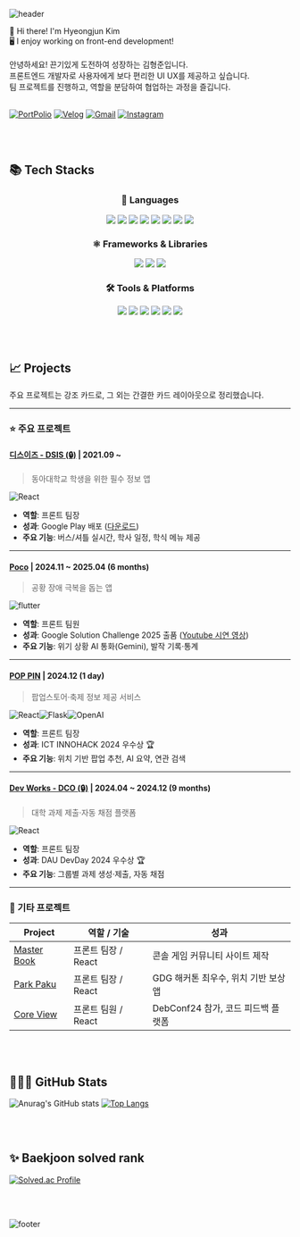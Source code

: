 ![header](https://capsule-render.vercel.app/api?type=waving&height=200&color=gradient&text=Hi!%20I'm%20Hyeongjun%20Kim&section=header&reversal=false&textBg=false&fontAlign=50&fontSize=40&fontAlignY=30&animation=fadeIn)

👋 Hi there! I'm Hyeongjun Kim <br>
🖥️ I enjoy working on front-end development! <br> <br>
안녕하세요! 끈기있게 도전하여 성장하는 김형준입니다. <br>
프론트엔드 개발자로 사용자에게 보다 편리한 UI UX를 제공하고 싶습니다. <br>
팀 프로젝트를 진행하고, 역할을 분담하여 협업하는 과정을 즐깁니다. <br>
<br>

<a href="https://hyoengjun.notion.site/Portfolio-13506e9b95654172a98e223fc6c407ce">
<img alt="PortPolio" src="https://img.shields.io/badge/PortFolio-000000.svg?&style=for-the-badge&logo=Notion&logoColor=white"/></a>
<a href="https://velog.io/@hyeongjun">
<img alt="Velog" src="https://img.shields.io/badge/Velog-20C997.svg?&style=for-the-badge&logo=Velog&logoColor=white"/></a>
<a href="mailto:khj029956@gmail.com">
<img alt="Gmail" src="https://img.shields.io/badge/Gmail-EA4335.svg?&style=for-the-badge&logo=Gmail&logoColor=white"/></a>
<a href="https://www.instagram.com/__hyeong_jun__/">
<img alt="Instagram" src="https://img.shields.io/badge/Instagram-E4405F.svg?&style=for-the-badge&logo=Instagram&logoColor=white"/></a>

<br><br>

## 📚 Tech Stacks

<div align="center">

### 📝 Languages
<p>
  <img src="https://img.shields.io/badge/C-00599C?style=for-the-badge&logo=C&logoColor=white"/>
  <img src="https://img.shields.io/badge/C++-00599C?style=for-the-badge&logo=c%2B%2B&logoColor=white"/>
  <img src="https://img.shields.io/badge/Python-3776AB?style=for-the-badge&logo=Python&logoColor=white"/>
  <img src="https://img.shields.io/badge/Java-007396?style=for-the-badge&logo=java&logoColor=white"/>
  <img src="https://img.shields.io/badge/Dart-0175C2?style=for-the-badge&logo=dart&logoColor=white"/>
  <img src="https://img.shields.io/badge/JavaScript-F7DF1E?style=for-the-badge&logo=javascript&logoColor=black"/>
  <img src="https://img.shields.io/badge/HTML5-E34F26?style=for-the-badge&logo=html5&logoColor=white"/>
  <img src="https://img.shields.io/badge/CSS3-1572B6?style=for-the-badge&logo=css3&logoColor=white"/>
</p>

### ⚛️ Frameworks & Libraries
<p>
  <img src="https://img.shields.io/badge/React-61DAFB?style=for-the-badge&logo=react&logoColor=black"/>
  <img src="https://img.shields.io/badge/Flutter-02569B?style=for-the-badge&logo=flutter&logoColor=white"/>
  <img src="https://img.shields.io/badge/OpenAI-412991?style=for-the-badge&logo=openai&logoColor=white"/>
</p>

### 🛠️ Tools & Platforms
<p>
  <img src="https://img.shields.io/badge/GitHub-181717?style=for-the-badge&logo=github&logoColor=white"/>
  <img src="https://img.shields.io/badge/Docker-2496ED?style=for-the-badge&logo=docker&logoColor=white"/>
  <img src="https://img.shields.io/badge/Notion-000000?style=for-the-badge&logo=notion&logoColor=white"/>
  <img src="https://img.shields.io/badge/Figma-F24E1E?style=for-the-badge&logo=figma&logoColor=white"/>
  <img src="https://img.shields.io/badge/Visual%20Studio-5C2D91?style=for-the-badge&logo=visualstudio&logoColor=white"/>
  <img src="https://img.shields.io/badge/VS%20Code-007ACC?style=for-the-badge&logo=visualstudiocode&logoColor=white"/>
</p>

</div>


<br><br>


## 📈 Projects
주요 프로젝트는 강조 카드로, 그 외는 간결한 카드 레이아웃으로 정리했습니다.

---

### ⭐ 주요 프로젝트

#### [디스이즈 - DSIS (🔒)](https://github.com/HyeongJun02) | 2021.09 ~
> 동아대학교 학생을 위한 필수 정보 앱

<img alt="React" src="https://img.shields.io/badge/React-81DEFF.svg?&style=for-the-badge&logo=React&logoColor=087EA4"/>

- **역할**: 프론트 팀장
- **성과**: Google Play 배포 ([다운로드](https://play.google.com/store/apps/details?id=kr.co.thisis.dsisproject))
- **주요 기능**: 버스/셔틀 실시간, 학사 일정, 학식 메뉴 제공

---

#### [Poco](https://github.com/GDG-Solution/GDG-Front) | 2024.11 ~ 2025.04 (6 months)
> 공황 장애 극복을 돕는 앱

<img alt="flutter" src="https://img.shields.io/badge/flutter-3776AB?style=for-the-badge&logo=flutter&logoColor=white">

- **역할**: 프론트 팀원 
- **성과**: Google Solution Challenge 2025 출품 ([Youtube 시연 영상](https://www.youtube.com/watch?v=yBWpN-qHgEc))
- **주요 기능**: 위기 상황 AI 통화(Gemini), 발작 기록·통계

---

#### [POP PIN](https://github.com/INNOHACK-SWGong/POP-PIN) | 2024.12 (1 day)
> 팝업스토어·축제 정보 제공 서비스

<img alt="React" src="https://img.shields.io/badge/React-81DEFF.svg?&style=for-the-badge&logo=React&logoColor=087EA4"/><img alt="Flask" src="https://img.shields.io/badge/Flask-FFFFFF.svg?&style=for-the-badge&logo=Flask&logoColor=black"/><img alt="OpenAI" src="https://img.shields.io/badge/OpenAI-181717?style=for-the-badge&logo=OpenAI&logoColor=white">

- **역할**: 프론트 팀장
- **성과**: ICT INNOHACK 2024 우수상 🏆
- **주요 기능**: 위치 기반 팝업 추천, AI 요약, 연관 검색

---

#### [Dev Works - DCO (🔒)](https://github.com/HyeongJun02) | 2024.04 ~ 2024.12 (9 months)
> 대학 과제 제출·자동 채점 플랫폼

<img alt="React" src="https://img.shields.io/badge/React-81DEFF.svg?&style=for-the-badge&logo=React&logoColor=087EA4"/>

- **역할**: 프론트 팀장
- **성과**: DAU DevDay 2024 우수상 🏆
- **주요 기능**: 그룹별 과제 생성·제출, 자동 채점

---

### 📂 기타 프로젝트

<div align="start">

| Project | 역할 / 기술 | 성과 |
|---------|-------------|------|
| [Master Book](https://github.com/Master-Book/MasterBook-FrontEnd) | 프론트 팀장 / React | 콘솔 게임 커뮤니티 사이트 제작 |
| [Park Paku](https://github.com/parkpaku/parkpaku_front) | 프론트 팀장 / React | GDG 해커톤 최우수, 위치 기반 보상 앱 |
| [Core View](https://github.com/Core-View/Front-End) | 프론트 팀원 / React | DebConf24 참가, 코드 피드백 플랫폼 |

</div>

<!--
## 📈 Projects
**Click the Project title for more**
**⭐: 주요 프로젝트**
**🔒: Repositiory 비공개**

### [**⭐ 디스이즈 - DSIS (🔒)**](https://github.com/HyeongJun02) (2021-09 ~)

**📱 동아대학교 학생을 위한 필수 정보들을 모은 어플리케이션**

- **⚽ 목표**: 학생들의 스마트한 생활을 위해 학교의 정보를 제공
    - 학교 버스 및 셔틀 버스의 도착 시간과 출발 시간 등의 정보를 타앱보다 더욱 구체적으로 제공
    - 연간 주요 학사 일정 확인
    - 각 캠퍼스 별 학생식당 메뉴 및 가격을 확인
    - etc ..
- **🍎 역할**: 프론트 팀장 (웹뷰를 위한 React 페이지 개발)
- **🔧 기술**: React, React Native
- **❔ 다운로드**: [Google Play 스토어](https://play.google.com/store/apps/details?id=kr.co.thisis.dsisproject)

### [**⭐ Poco**](https://github.com/GDG-Solution/GDG-Front) (2024-11 ~ 2025.04)

**📱 공황 장애가 있는 사람들에게 도움이 되어주는 앱**

- **⚽ 목표**: 공황 장애를 가진 사람들에게 극복을 위한 도움 제공
    - 공황 상황일 때, 도움을 주는 AI와 통화 (Gemini)
    - 통화 종료 후 공황 강도, 현장 사진, 예상 여부 등을 기록
    - 기록지를 다시 확인하며, 자신의 공황 발생 원인을 확인
    - 공황 기록에 기반하여 통계 화면 제공
- **🍎 역할**: 프론트 팀원 (어플리케이션 개발 (Flutter))
- **🔧 기술**: Flutter
- **🏆 성과**: Google Solution Challenge 2025 출품
- **❔ 영상**: [Youtube 시연 영상](https://www.youtube.com/watch?v=yBWpN-qHgEc)

### [**Dev Works - DCO (🔒)**](https://github.com/HyeongJun02) (2024-04 ~ 2024.12)

**🖥️ 코딩 과제를 더 쉽게 제출하고 채점 받을 수 있는 과제 제출 사이트**

- **⚽ 목표**: 개발자의 코드 질문에 대한 직관적 피드백
    - 교수가 그룹을 생성하면, 학생들이 그룹에 가입
    - 그룹 내에서 과제를 생성하고, 제출할 수 있음
    - 이미 입력된 테스트 케이스에 대하여 과제 채점
- **🍎 역할**: 프론트 팀장 (웹 페이지 개발 (React))
- **🔧 기술**: React
- **🏆 성과**: 2024 DevDay 우수상

### [**POP PIN**](https://github.com/INNOHACK-SWGong/POP-PIN) (2024-12 ~ 2024-12)

**🖥️ 부산시 문화 문제를 해결하기 위해 팝업 스토어의 정보를 확인**

- **⚽ 목표**: 팝업 스토어와 지역 축제 정보의 부족으로 인한 접근성을 개선하고, 사용자가 놓치기 쉬운 단기 이벤트 참여를 유도
    - 사용자의 현재 위치를 기반으로, 주변 실시간 팝업 스토어 및 축제 정보 제공
    - OpenAI API를 활용해 이벤트 설명을 요약하고, 사용자가 쉽게 이해할 수 있는 정보를 제공
    - 검색어를 입력했을 때, 해당 검색어와 연관된 다른 팝업을 추천
- **🍎 역할**: 프론트 팀장 (웹 페이지 개발 (React), 검색어와 연관된 팝업을 추천 (OpenAI), 팝업의 추가 정보 제공 (OpenAI))
- **🔧 기술**: React, OpenAI, Flask
- **🏆 성과**: ICT INNOHACK 2024 우수상

### [**Master Book**](https://github.com/Master-Book/MasterBook-FrontEnd) (2024-09 ~ 2024-12)

**🖥️ 게임의 공략과 정보를 캐릭터별로 확인할 수 있는 사이트**

- **⚽ 목표**: 콘솔 게임의 이탈률을 줄이기 위한 커뮤니티 공간 제공
    - 게임 별 채널 속 캐릭터 개별 커뮤니티 공간 생성
    - 놓치기 쉬운 요소를 공유하고 서로 도움이 되는 정보를 얻을 수 있음
    - 게시글 작성에 서투르거나, 시간이 부족한 사람들을 위한 AI 글쓰기 기능
    - 게임의 패치 노트를 분석하여, 게시글 유효성 검사
    - 사용자 투표 기반으로, 게시글 유효성 검사
- **🍎 역할**: 프론트 팀장 (웹 페이지 개발 (React))
- **🔧 기술**: React

### [**Park Paku**](https://github.com/parkpaku/parkpaku_front) (2024-11 ~ 2024-11)

**📱 UN의 지속가능발전목표(SDGs)를 해결하기 위한 솔루션 챌린지**

- **⚽ 목표**: 주변 공원 및 녹지를 걷기 위한 어플리케이션 제작
    - 하버사인 공식을 활용하여 공원과의 거리를 정확하게 측정
    - 공원 중심의 특정 반경 안에 들어왔을 경우, 위치를 확인하고 리워드 지급
    - 각 공원에 대하여 포토 리뷰와 근처 시설 등을 공유 (비전)
- **🍎 역할**: 프론트 팀장 (웹 페이지 개발 (React))
- **🔧 기술**: React
- **🏆 성과**: 2024 GDG 동아 해커톤 최우수

### [**Core View**](https://github.com/Core-View/Front-End) (2024-04 ~ 2024-06)

**🖥️ 코드에 대한 피드백을 각 줄마다 달 수 있는 커뮤니티**

- **⚽ 목표**: 개발자의 코드 질문에 대한 직관적 피드백
    - 코드의 각 줄마다 피드백을 달 수 있는 공간 제공
    - 기여도에 따른 사용자 및 게시글의 신뢰도 측정
    - 사용자 인터페이스(UI)와 사용자 경험(UX)을 고려한 반응형 디자인 적용
- **🍎 역할**: 프론트 팀원 (웹 페이지 개발 (React))
- **🔧 기술**: React
- **🏆 성과**: DebConf24 (데비안 컨퍼런스) 참가
-->

<br><br>

## 👨🏻‍💻 GitHub Stats
![Anurag's GitHub stats](https://github-readme-stats.vercel.app/api?username=hyeongjun02&show_icons=true&theme=radical)
[![Top Langs](https://github-readme-stats.vercel.app/api/top-langs/?username=hyeongjun02&layout=compact)](https://github.com/delay-100/github-readme-stats)

<br><br>

## ✨ Baekjoon solved rank
[![Solved.ac Profile](http://mazassumnida.wtf/api/v2/generate_badge?boj=khj4295233)](https://solved.ac/khj4295233)

<br><br>


![footer](https://capsule-render.vercel.app/api?type=waving&height=200&color=gradient&text=Thank%20you&section=footer&reversal=false&textBg=false&fontAlign=50&fontSize=40&fontAlignY=70&animation=fadeIn&descAlign=50)
